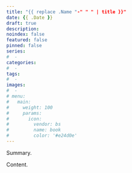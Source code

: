 ```yaml
---
title: "{{ replace .Name "-" " " | title }}"
date: {{ .Date }}
draft: true
description: 
noindex: false
featured: false
pinned: false
series:
#  - 
categories:
#  - 
tags:
#  - 
images:
#  - 
# menu:
#   main:
#     weight: 100
#     params:
#       icon:
#         vendor: bs
#         name: book
#         color: '#e24d0e'
---
```


Summary.

<!--more-->

Content.
